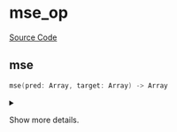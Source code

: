 



# mse_op
  
[Source Code](https://github.com/endia-ai/Endia/tree/main/endia/functional/loss_ops/mse_op.mojo)  
  

## mse


```swift
mse(pred: Array, target: Array) -> Array
```  
<details markdown="1" style="border: none; bg-color: none; box-shadow: none;">  
<summary style="border: none; bg-color: none; box-shadow: none;">  
  
Show more details.  
</summary>  
  
#### Args:  

* pred `Array`
* target `Array`
  
#### Returns:  
  
Type: `Array`  
  
  
</details>